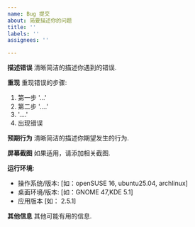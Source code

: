 ```yaml
---
name: Bug 提交
about: 简要描述你的问题
title: ''
labels: ''
assignees: ''

---
```


**描述错误**
清晰简洁的描述你遇到的错误.

**重现**
重现错误的步骤:
1. 第一步 '...'
2. 第二步 '....'
3. '....'
4. 出现错误

**预期行为**
清晰简洁的描述你期望发生的行为.

**屏幕截图**
如果适用，请添加相关截图.

**运行环境:**
 - 操作系统/版本: [如：openSUSE 16, ubuntu25.04, archlinux]
 - 桌面环境/版本: [如：GNOME 47,KDE 5.1]
 - 应用版本 [如： 2.5.1]

**其他信息**
其他可能有用的信息.
